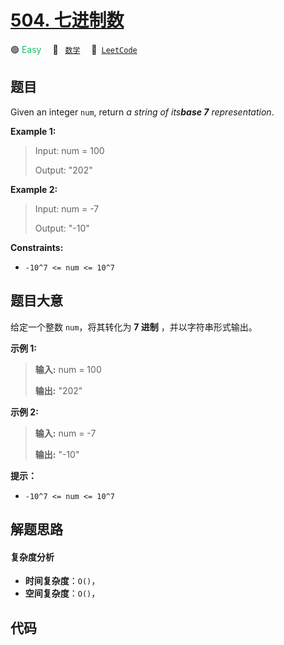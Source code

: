 # [504. 七进制数](https://leetcode.com/problems/base-7)

🟢 <font color=#15bd66>Easy</font>&emsp; 🔖&ensp; [`数学`](/leetcode/outline/tag/math.md)&emsp; 🔗&ensp;[`LeetCode`](https://leetcode.com/problems/base-7)

## 题目

Given an integer `num`, return _a string of its**base 7** representation_.



**Example 1:**

> Input: num = 100
> 
> Output: "202"

**Example 2:**

> Input: num = -7
> 
> Output: "-10"

**Constraints:**

  * `-10^7 <= num <= 10^7`


## 题目大意

给定一个整数 `num`，将其转化为 **7 进制** ，并以字符串形式输出。



**示例 1:**

> 
> 
> 
> 
> 
> **输入:** num = 100
> 
> **输出:** "202"
> 
> 

**示例 2:**

> 
> 
> 
> 
> 
> **输入:** num = -7
> 
> **输出:** "-10"
> 
> 



**提示：**

  * `-10^7 <= num <= 10^7`


## 解题思路

#### 复杂度分析

- **时间复杂度**：`O()`，
- **空间复杂度**：`O()`，

## 代码

```javascript

```
